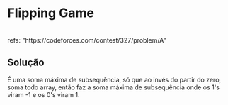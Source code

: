 # Flipping Game

<br>
refs: "https://codeforces.com/contest/327/problem/A"


<br>

## Solução
É uma soma máxima de subsequência, só que ao invés do partir do zero,
soma todo array, então faz a soma máxima de subsequência onde os 1's
viram -1 e os 0's viram 1.
